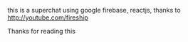 this is a superchat using google firebase, reactjs, thanks to http://youtube.com/fireship 

Thanks for reading this 